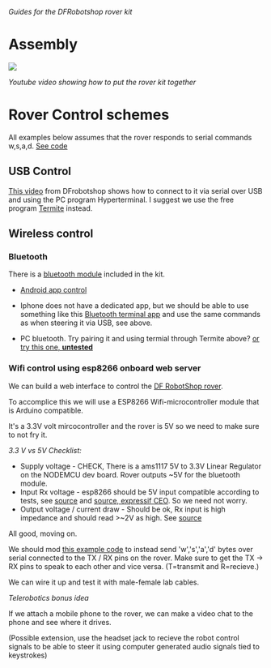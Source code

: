 *Guides for the DFRobotshop rover kit*

# Assembly

[![](http://img.youtube.com/vi/MWWoEul9Qsk/0.jpg)](http://www.youtube.com/watch?v=MWWoEul9Qsk "Rover")

*Youtube video showing how to put the rover kit together*

# Rover Control schemes

All examples below assumes that the rover responds to serial commands w,s,a,d. [See code](tank_wasd_keyboard_control/tank_wasd_keyboard_control.ino)

##  USB Control

[This video](https://www.youtube.com/watch?v=Tpe6ubhmzrI&t=126s) from DFrobotshop shows how to connect to it via serial over USB and using the PC program Hyperterminal. I suggest we use the free program [Termite](https://www.compuphase.com/software_termite.htm) instead. 

## Wireless control
    
### Bluetooth    

There is a [bluetooth module](https://www.robotshop.com/en/dfrobot-serial-bluetooth-module.html#Useful-Links) included in the kit.

* [Android app control](https://www.robotshop.com/community/blog/show/dfrobotshop-rover-tutorial-control-with-android-app-bluetooth)

* Iphone does not have a dedicated app, but we should be able to use something like this [Bluetooth terminal app](https://apps.apple.com/us/app/bluetooth-terminal/id1058693037) and use the same commands as when steering it via USB, see above.

* PC bluetooth. Try pairing it and using termial through Termite above? [or try this one, **untested**](http://www.bluesoleil.com/bssoftware/BSoftware.aspx)

### Wifi control using esp8266 onboard web server

We can build a web interface to control the [DF RobotShop rover](https://www.robotshop.com/en/dfrobotshop-rover-tracked-robot-basic-kit.html).

To accomplice this we will use a ESP8266 Wifi-microcontroller module that is Arduino compatible.

It's a 3.3V volt mircocontroller and the rover is 5V so we need to make sure to not fry it. 

*3.3 V vs 5V Checklist:*

* Supply voltage - CHECK, There is a ams1117 5V to 3.3V Linear Regulator on the NODEMCU dev board. Rover outputs ~5V for the bluetooth module. 
* Input Rx voltage - esp8266 should be 5V input compatible according to tests, see [source](https://hackaday.com/2016/07/28/ask-hackaday-is-the-esp8266-5v-tolerant/) and [source, expressif CEO](https://www.facebook.com/groups/1499045113679103/permalink/1731855033731442/?hc_location=ufi). So we need not worry.
* Output voltage / current draw - Should be ok, Rx input is high impedance and should read >~2V as high. See [source](https://learn.sparkfun.com/tutorials/logic-levels/ttl-logic-levels)

All good, moving on.

We should mod [this example code](../esp8266-nodemcu/HelloServer_LED/HelloServer_LED.ino) to instead send 'w','s','a','d' bytes over serial connected to the TX / RX pins on the rover. Make sure to get the TX -> RX pins to speak to each other and vice versa. (T=transmit and R=recieve.)

We can wire it up and test it with male-female lab cables.

*Telerobotics bonus idea*

If we attach a mobile phone to the rover, we can make a video chat to the phone and see where it drives. 

(Possible extension, use the headset jack to recieve the robot control signals to be able to steer it using computer generated audio signals tied to keystrokes)
